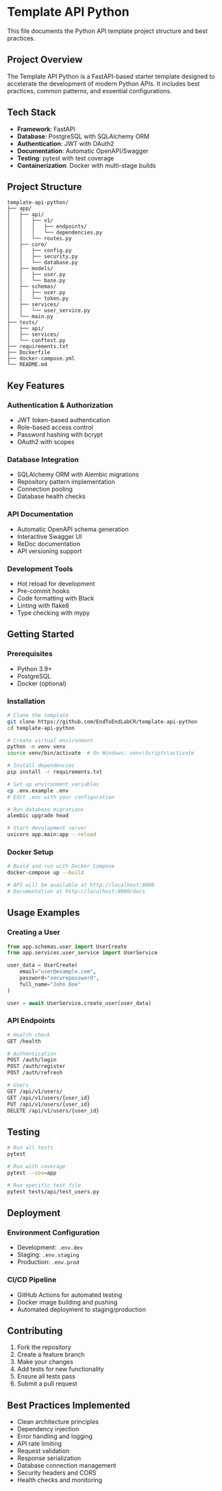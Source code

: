# Template API Python

This file documents the Python API template project structure and best practices.

## Project Overview

The Template API Python is a FastAPI-based starter template designed to accelerate the development of modern Python APIs. It includes best practices, common patterns, and essential configurations.

## Tech Stack

- **Framework**: FastAPI
- **Database**: PostgreSQL with SQLAlchemy ORM
- **Authentication**: JWT with OAuth2
- **Documentation**: Automatic OpenAPI/Swagger
- **Testing**: pytest with test coverage
- **Containerization**: Docker with multi-stage builds

## Project Structure

```
template-api-python/
├── app/
│   ├── api/
│   │   ├── v1/
│   │   │   ├── endpoints/
│   │   │   └── dependencies.py
│   │   └── routes.py
│   ├── core/
│   │   ├── config.py
│   │   ├── security.py
│   │   └── database.py
│   ├── models/
│   │   ├── user.py
│   │   └── base.py
│   ├── schemas/
│   │   ├── user.py
│   │   └── token.py
│   ├── services/
│   │   └── user_service.py
│   └── main.py
├── tests/
│   ├── api/
│   ├── services/
│   └── conftest.py
├── requirements.txt
├── Dockerfile
├── docker-compose.yml
└── README.md
```

## Key Features

### Authentication & Authorization
- JWT token-based authentication
- Role-based access control
- Password hashing with bcrypt
- OAuth2 with scopes

### Database Integration
- SQLAlchemy ORM with Alembic migrations
- Repository pattern implementation
- Connection pooling
- Database health checks

### API Documentation
- Automatic OpenAPI schema generation
- Interactive Swagger UI
- ReDoc documentation
- API versioning support

### Development Tools
- Hot reload for development
- Pre-commit hooks
- Code formatting with Black
- Linting with flake8
- Type checking with mypy

## Getting Started

### Prerequisites
- Python 3.9+
- PostgreSQL
- Docker (optional)

### Installation
```bash
# Clone the template
git clone https://github.com/EndToEndLabCR/template-api-python
cd template-api-python

# Create virtual environment
python -m venv venv
source venv/bin/activate  # On Windows: venv\Scripts\activate

# Install dependencies
pip install -r requirements.txt

# Set up environment variables
cp .env.example .env
# Edit .env with your configuration

# Run database migrations
alembic upgrade head

# Start development server
uvicorn app.main:app --reload
```

### Docker Setup
```bash
# Build and run with Docker Compose
docker-compose up --build

# API will be available at http://localhost:8000
# Documentation at http://localhost:8000/docs
```

## Usage Examples

### Creating a User
```python
from app.schemas.user import UserCreate
from app.services.user_service import UserService

user_data = UserCreate(
    email="user@example.com",
    password="securepassword",
    full_name="John Doe"
)

user = await UserService.create_user(user_data)
```

### API Endpoints
```bash
# Health check
GET /health

# Authentication
POST /auth/login
POST /auth/register
POST /auth/refresh

# Users
GET /api/v1/users/
GET /api/v1/users/{user_id}
PUT /api/v1/users/{user_id}
DELETE /api/v1/users/{user_id}
```

## Testing

```bash
# Run all tests
pytest

# Run with coverage
pytest --cov=app

# Run specific test file
pytest tests/api/test_users.py
```

## Deployment

### Environment Configuration
- Development: `.env.dev`
- Staging: `.env.staging`
- Production: `.env.prod`

### CI/CD Pipeline
- GitHub Actions for automated testing
- Docker image building and pushing
- Automated deployment to staging/production

## Contributing

1. Fork the repository
2. Create a feature branch
3. Make your changes
4. Add tests for new functionality
5. Ensure all tests pass
6. Submit a pull request

## Best Practices Implemented

- Clean architecture principles
- Dependency injection
- Error handling and logging
- API rate limiting
- Request validation
- Response serialization
- Database connection management
- Security headers and CORS
- Health checks and monitoring
